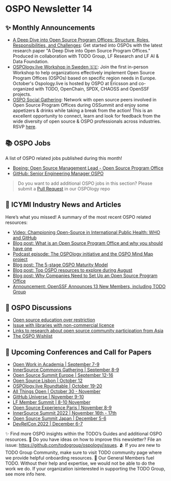 # OSPO Newsletter 14


## ✨ Monthly Announcements 

* [A Deep Dive into Open Source Program Offices: Structure, Roles, Responsibilities, and Challenges](https://www.linuxfoundation.org/tools/a-deep-dive-into-open-source-program-offices/): Get started into OSPOs with the latest research paper "A Deep Dive into Open Source Program Offices." Produced in collaboration with TODO Group, LF Research and LF AI & Data Foundation.
* [OSPOlogy.live Workshop in Sweden 🇸🇪](https://community.linuxfoundation.org/events/details/lfhq-todo-group-europe-presents-ospologylive-workshop-sweden/): Join the first in-person Workshop to help organizations effectively implement Open Source Program Offices (OSPOs) based on specific region needs in Europe. October's Ospology.live is hosted by OSPO at Ericsson and co-organized with TODO, OpenChain, SPDX, CHAOSS and OpenSSF projects.
* [OSPO Social Gathering](https://events.linuxfoundation.org/open-source-summit-europe/program/schedule/): Network with open source peers involved in Open Source Program Offices during OSSummit and enjoy some appetizers & drinks while taking a break from the action! This is an excellent opportunity to connect, learn and look for feedback from the wide diversity of open source & OSPO professionals across industries. RSVP [here](https://events.linuxfoundation.org/open-source-summit-europe/program/schedule/).



## 📚 OSPO Jobs

A list of OSPO related jobs published during this month!

* [Boeing: Open Source Management Lead - Open Source Program Office](https://boeing.wd1.myworkdayjobs.com/en-US/EXTERNAL_CAREERS/job/Open-Source-Management-Lead---Open-Source-Program-Office_00000324634-1)
* [GitHub: Senior Engineering Manager OSPO](https://boards.greenhouse.io/github/jobs/3906560)

> Do you want to add additional OSPO jobs in this section? Please submit a [Pull Request](https://github.com/todogroup/ospology/tree/main/newsletter#how-to-contribute-to-osponews) in our OSPOlogy repo


## 📌 ICYMI Industry News and Articles

Here’s what you missed! A summary of the most recent OSPO related resources:

* [Video: Championing Open-Source in International Public Health: WHO and GitHub](https://www.lfph.io/webinars/championing-open-source-in-international-public-health-who-and-github)
* [Blog post: What is an Open Source Program Office and why you should have one](https://blog.opensource.org/what-is-an-open-source-program-office-and-why-you-should-have-one/)
* [Podcast episode: The OSPOlogy initiative and the OSPO Mind Map project](https://podcast.sustainoss.org/132)
* [Blog post: The 5-stage OSPO Maturity Model](https://blog.opensource.org/the-five-stages-of-the-open-source-program-office/)
* [Blog post: Top OSPO resources to explore during August](https://todogroup.org/blog/top-ospo-resources/)
* [Blog post: Why Companies Need to Set Up an Open Source Program Office](https://www.opensourceforu.com/2022/08/why-companies-need-to-set-up-an-open-source-program-office/)
* [Announcement: OpenSSF Announces 13 New Members, including TODO Group](https://openssf.org/press-release/2022/08/17/openssf-announces-13-new-members-comm[…]gthening-the-security-of-the-open-source-software-supply-chain/ )


## 🙋 OSPO Discussions

* [Open source education over restriction](https://github.com/todogroup/ospology/discussions/173)
* [Issue with libraries with non-commercial licence](https://github.com/todogroup/ospology/discussions/172)
* [Links to research about open source community participation from Asia](https://github.com/todogroup/ospology/discussions/171)
* [The OSPO Wishlist](https://github.com/todogroup/ospology/discussions/174)


## 📎 Upcoming Conferences and Call for Papers

* [Open Work in Academia | September 7-9](https://www.rit.edu/openworksummit/)
* [InnerSource Commons Gathering | September 8-9](https://www.eventbrite.com/e/innersource-commons-gathering-sep-2022-dublin-tickets-370546573777)
* [Open Source Summit Europe | September 12-16](https://events.linuxfoundation.org/open-source-summit-europe/)
* [Open Source Lisbon | October 12](https://opensourcelisbon.syone.com/)
* [OSPOlogy.live Roundtable | October 19-20](https://community.linuxfoundation.org/events/details/lfhq-todo-group-europe-presents-ospologylive-workshop-sweden/)
* [All Things Open | October 30 - November](https://2021.allthingsopen.org/save-the-date-2022/)
* [GitHub Universe | November 9-10](https://www.githubuniverse.com/)
* [LF Member Summit | 8-10 November](https://events.linuxfoundation.org/lf-member-summit/)
* [Open Source Experience Paris | November 8-9](https://www.sido-paris.com/en/ecosystem/open-source-experience/)
* [InnerSource Summit 2022 | November 16th - 17th](https://innersourcecommons.org/events/isc-2022/)
* [Open Source Summit Japan | December 5-6](https://events.linuxfoundation.org/open-source-summit-japan/)
* [DevRelCon 2022 | December 6-7](https://prague-2022.devrelcon.dev/)


✨ Find more OSPO insights within the TODO’s Guides and additional OSPO resources.
🧐 Do you have ideas on how to improve this newsletter? File an issue: https://github.com/todogroup/ospology/issues.
🫂 If you are new to TODO Group Community, make sure to visit TODO community page where we provide helpful onboarding resources.
💚 Our General Members fuel TODO. Without their help and expertise, we would not be able to do the work we do. If your organization isinterested in supporting the TODO Group, see more info here.


